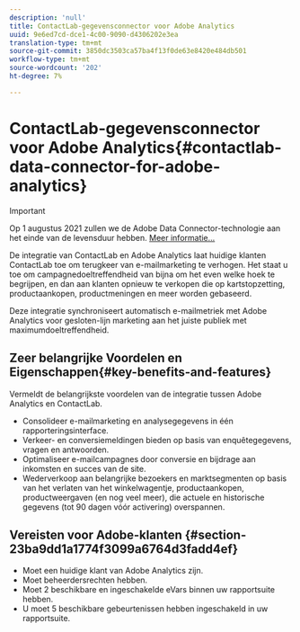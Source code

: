 ```yaml
---
description: 'null'
title: ContactLab-gegevensconnector voor Adobe Analytics
uuid: 9e6ed7cd-dce1-4c00-9090-d4306202e3ea
translation-type: tm+mt
source-git-commit: 3850dc3503ca57ba4f13f0de63e8420e484db501
workflow-type: tm+mt
source-wordcount: '202'
ht-degree: 7%

---
```



# ContactLab-gegevensconnector voor Adobe Analytics{#contactlab-data-connector-for-adobe-analytics}

>[!IMPORTANT]
>
>Op 1 augustus 2021 zullen we de Adobe Data Connector-technologie aan het einde van de levensduur hebben. [Meer informatie...](/help/import/data-connectors/data-connectors-eol.md)

De integratie van ContactLab en Adobe Analytics laat huidige klanten ContactLab toe om terugkeer van e-mailmarketing te verhogen. Het staat u toe om campagnedoeltreffendheid van bijna om het even welke hoek te begrijpen, en dan aan klanten opnieuw te verkopen die op kartstopzetting, productaankopen, productmeningen en meer worden gebaseerd.

Deze integratie synchroniseert automatisch e-mailmetriek met Adobe Analytics voor gesloten-lijn marketing aan het juiste publiek met maximumdoeltreffendheid.

## Zeer belangrijke Voordelen en Eigenschappen{#key-benefits-and-features}

Vermeldt de belangrijkste voordelen van de integratie tussen Adobe Analytics en ContactLab.

* Consolideer e-mailmarketing en analysegegevens in één rapporteringsinterface.
* Verkeer- en conversiemeldingen bieden op basis van enquêtegegevens, vragen en antwoorden.
* Optimaliseer e-mailcampagnes door conversie en bijdrage aan inkomsten en succes van de site.
* Wederverkoop aan belangrijke bezoekers en marktsegmenten op basis van het verlaten van het winkelwagentje, productaankopen, productweergaven (en nog veel meer), die actuele en historische gegevens (tot 90 dagen vóór activering) overspannen.

## Vereisten voor Adobe-klanten {#section-23ba9dd1a1774f3099a6764d3fadd4ef}

* Moet een huidige klant van Adobe Analytics zijn.
* Moet beheerdersrechten hebben.
* Moet 2 beschikbare en ingeschakelde eVars binnen uw rapportsuite hebben.
* U moet 5 beschikbare gebeurtenissen hebben ingeschakeld in uw rapportsuite.
